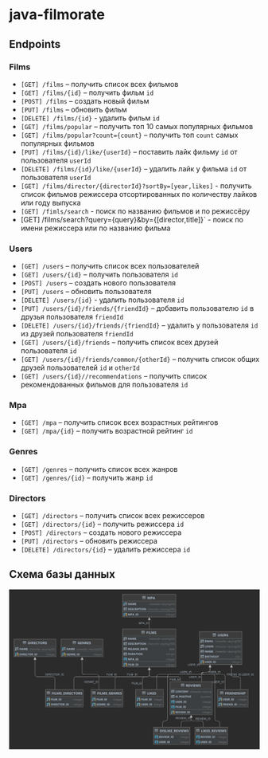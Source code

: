 # java-filmorate

## Endpoints

### Films
- `[GET] /films` – получить список всех фильмов
- `[GET] /films/{id}` – получить фильм `id`
- `[POST] /films` – создать новый фильм
- `[PUT] /films` – обновить фильм
- `[DELETE] /films/{id}` - удалить фильм `id`
- `[GET] /films/popular` – получить топ 10 самых популярных фильмов
- `[GET] /films/popular?count={count}` – получить топ `count` самых популярных фильмов
- `[PUT] /films/{id}/like/{userId}` – поставить лайк фильму `id` от пользователя `userId`
- `[DELETE] /films/{id}/like/{userId}` – удалить лайк у фильма `id` от пользователя `userId`
- `[GET] /films/director/{directorId}?sortBy=[year,likes]` - получить список фильмов режиссера отсортированных 
по количеству лайков или году выпуска
- `[GET] /fimls/search` -  поиск по названию фильмов и по режиссёру
- [GET] /films/search?query={query}&by={[director,title]}` - поиск по имени режиссера или по названию фильма

### Users
- `[GET] /users` – получить список всех пользователей
- `[GET] /users/{id}` – получить пользователя `id`
- `[POST] /users` – создать нового пользователя
- `[PUT] /users` – обновить пользователя
- `[DELETE] /users/{id}` - удалить пользователя `id`
- `[PUT] /users/{id}/friends/{friendId}` – добавить пользователю `id` в друзья пользователя `friendId`
- `[DELETE] /users/{id}/friends/{friendId}` – удалить у пользователя `id` из друзей пользователя `friendId`
- `[GET] /users/{id}/friends` – получить список всех друзей пользователя `id`
- `[GET] /users/{id}/friends/common/{otherId}` – получить список общих друзей пользователей `id` и `otherId`
- `[GET] /users/{id}//recommendations` – получить список рекомендованных фильмов для пользователя `id`

### Mpa
- `[GET] /mpa` – получить список всех возрастных рейтингов
- `[GET] /mpa/{id}` – получить возрастной рейтинг `id`

### Genres
- `[GET] /genres` – получить список всех жанров
- `[GET] /genres/{id}` – получить жанр `id`

### Directors
- `[GET] /directors` – получить список всех режиссеров
- `[GET] /directors/{id}` – получить режиссера `id`
- `[POST] /directors` – создать нового режиссера
- `[PUT] /directors` – обновить режиссера
- `[DELETE] /directors/{id}` – удалить режиссера `id`

## Схема базы данных
![](scheme.png)
